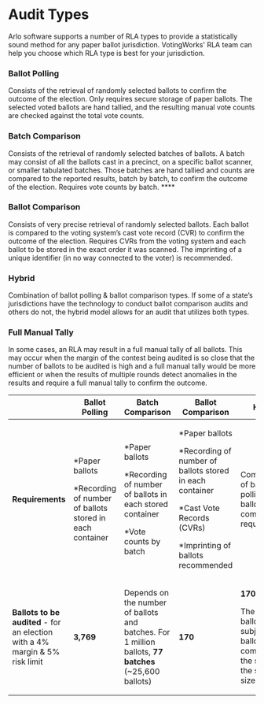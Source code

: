 # Audit Types

Arlo software supports a number of RLA types to provide a statistically sound method for any paper ballot jurisdiction. VotingWorks' RLA team can help you choose which RLA type is best for your jurisdiction.

### **Ballot Polling**

Consists of the retrieval of randomly selected ballots to confirm the outcome of the election. Only requires secure storage of paper ballots. The selected voted ballots are hand tallied, and the resulting manual vote counts are checked against the total vote counts. &#x20;

### **Batch Comparison**

Consists of the retrieval of randomly selected batches of ballots. A batch may consist of all the ballots cast in a precinct, on a specific ballot scanner, or smaller tabulated batches. Those batches are hand tallied and counts are compared to the reported results, batch by batch, to confirm the outcome of the election.  Requires vote counts by batch. ****&#x20;

### **Ballot Comparison**

Consists of very precise retrieval of randomly selected ballots.  Each ballot is compared to the voting system’s cast vote record (CVR) to confirm the outcome of the election. Requires CVRs from the voting system and each ballot to be stored in the exact order it was scanned. The imprinting of a unique identifier (in no way connected to the voter) is recommended.

### **Hybrid**

Combination of ballot polling & ballot comparison types. If some of a state’s jurisdictions have the technology to conduct ballot comparison audits and others do not, the hybrid model allows for an audit that utilizes both types.

### **Full Manual Tally**

In some cases, an RLA may result in a full manual tally of all ballots.  This may occur when the margin of the contest being audited is so close that the number of ballots to be audited is high and a full manual tally would be more efficient or when the results of multiple rounds detect anomalies in the results and require a full manual tally to confirm the outcome.&#x20;



|                                                                                                              | **Ballot Polling**                                                                   | **Batch Comparison**                                                                                             | **Ballot Comparison**                                                                                                                                         | **Hybrid**                                                                                                                 |
| ------------------------------------------------------------------------------------------------------------ | ------------------------------------------------------------------------------------ | ---------------------------------------------------------------------------------------------------------------- | ------------------------------------------------------------------------------------------------------------------------------------------------------------- | -------------------------------------------------------------------------------------------------------------------------- |
| **Requirements**                                                                                             | <p>*Paper ballots</p><p>*Recording of number of ballots stored in each container</p> | <p>*Paper ballots</p><p>*Recording of number of ballots in each stored container</p><p>*Vote counts by batch</p> | <p>*Paper ballots</p><p>*Recording of number of ballots stored in each container</p><p>*Cast Vote Records (CVRs)</p><p>*Imprinting of ballots recommended</p> | Combination of ballot polling & ballot comparison requirements.                                                            |
| <p><strong>Ballots to be audited</strong> - for an election with a 4% margin &#x26; 5% risk limit</p><p></p> | **3,769**                                                                            | Depends on the number of ballots and batches.  For 1 million ballots, **77 batches** (\~25,600 ballots)          | **170**                                                                                                                                                       | <p><strong>170-3,769</strong></p><p></p><p>The more ballots subject to ballot comparison, the smaller the sample size.</p> |
